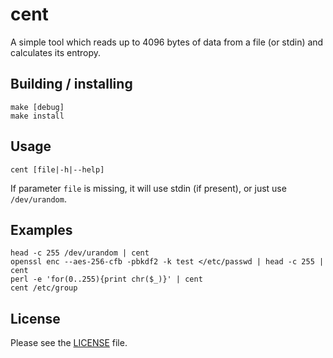 # cent

A simple tool which reads up to 4096 bytes of data from a file (or stdin) and
calculates its entropy.

## Building / installing

    make [debug]
    make install

## Usage

	cent [file|-h|--help]

If parameter `file` is missing, it will use stdin (if present), or just use
`/dev/urandom`.

## Examples

	head -c 255 /dev/urandom | cent
	openssl enc --aes-256-cfb -pbkdf2 -k test </etc/passwd | head -c 255 | cent
	perl -e 'for(0..255){print chr($_)}' | cent
	cent /etc/group

## License

Please see the [LICENSE](./LICENSE) file.

[//]: # ( vim: set tw=80: )

